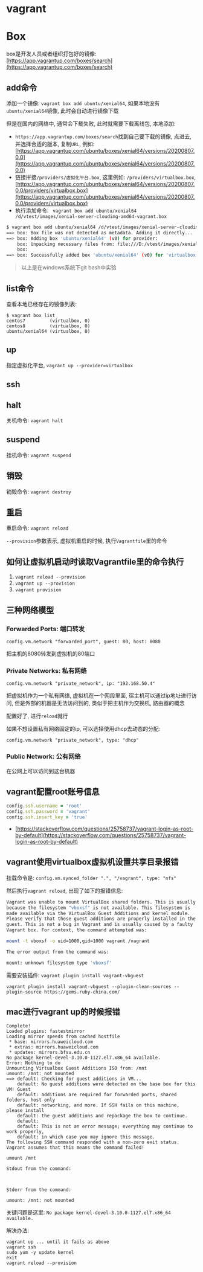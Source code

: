 # vagrant

# Box

box是开发人员或者组织打包好的镜像: [https://app.vagrantup.com/boxes/search](https://app.vagrantup.com/boxes/search)

## add命令

添加一个镜像: `vagrant box add ubuntu/xenial64`, 如果本地没有`ubuntu/xenial64`镜像, 此时会自动进行镜像下载

但是在国内的网络中, 通常会下载失败, 此时就需要下载离线包, 本地添加:

- `https://app.vagrantup.com/boxes/search`找到自己要下载的镜像, 点进去, 并选择合适的版本, 复制`URL`, 例如: [https://app.vagrantup.com/ubuntu/boxes/xenial64/versions/20200807.0.0](https://app.vagrantup.com/ubuntu/boxes/xenial64/versions/20200807.0.0)
- 链接拼接`/providers/虚拟化平台.box`, 这里例如: `/providers/virtualbox.box`, [https://app.vagrantup.com/ubuntu/boxes/xenial64/versions/20200807.0.0/providers/virtualbox.box](https://app.vagrantup.com/ubuntu/boxes/xenial64/versions/20200807.0.0/providers/virtualbox.box)
- 执行添加命令: ` vagrant box add ubuntu/xenial64 /d/vtest/images/xenial-server-cloudimg-amd64-vagrant.box`


```bash
$ vagrant box add ubuntu/xenial64 /d/vtest/images/xenial-server-cloudimg-amd64-vagrant.box
==> box: Box file was not detected as metadata. Adding it directly...
==> box: Adding box 'ubuntu/xenial64' (v0) for provider:
    box: Unpacking necessary files from: file:///D:/vtest/images/xenial-server-cloudimg-amd64-vagrant.box
    box:
==> box: Successfully added box 'ubuntu/xenial64' (v0) for 'virtualbox'!
```

> 以上是在windows系统下git bash中实验

## list命令

查看本地已经存在的镜像列表: 

```
$ vagrant box list
centos7         (virtualbox, 0)
centos8         (virtualbox, 0)
ubuntu/xenial64 (virtualbox, 0)
```

## up

指定虚拟化平台, `vagrant up --provider=virtualbox`

## ssh

## halt

关机命令: `vagrant halt`

## suspend

挂机命令: `vagrant suspend`

## 销毁

销毁命令: `vagrant destroy`

## 重启

重启命令: `vagrant reload`

`--provision`参数表示, 虚拟机重启的时候, 执行`Vagrantfile`里的命令

## 如何让虚拟机启动时读取Vagrantfile里的命令执行

1. `vagrant reload --provision`
2. `vagrant up --provision`
3. `vagrant provision`

## 三种网络模型

### Forwarded Ports: 端口转发

`config.vm.network "forwarded_port", guest: 80, host: 8080`

把主机的8080转发到虚拟机的80端口

### Private Networks: 私有网络

`config.vm.network "private_network", ip: "192.168.50.4"`

把虚拟机作为一个私有网络, 虚拟机在一个网段里面, 宿主机可以通过ip地址进行访问, 但是外部的机器是无法访问到的, 类似于把主机作为交换机, 路由器的概念

配置好了, 进行`reload`就行

如果不想设置私有网络固定的ip, 可以选择使用dhcp去动态的分配: 

`config.vm.network "private_network", type: "dhcp"`

### Public Network: 公有网络

在公网上可以访问到这台机器

## vagrant配置root账号信息

```ruby
config.ssh.username = 'root'
config.ssh.password = 'vagrant'
config.ssh.insert_key = 'true'
```

- [https://stackoverflow.com/questions/25758737/vagrant-login-as-root-by-default](https://stackoverflow.com/questions/25758737/vagrant-login-as-root-by-default)

## vagrant使用virtualbox虚拟机设置共享目录报错

挂载命令是: `config.vm.synced_folder ".", "/vagrant", type: "nfs"`

然后执行`vagrant reload`, 出现了如下的报错信息:

```bash
Vagrant was unable to mount VirtualBox shared folders. This is usually
because the filesystem "vboxsf" is not available. This filesystem is
made available via the VirtualBox Guest Additions and kernel module.
Please verify that these guest additions are properly installed in the
guest. This is not a bug in Vagrant and is usually caused by a faulty
Vagrant box. For context, the command attempted was:

mount -t vboxsf -o uid=1000,gid=1000 vagrant /vagrant

The error output from the command was:

mount: unknown filesystem type 'vboxsf'
```

需要安装插件: `vagrant plugin install vagrant-vbguest`

`vagrant plugin install vagrant-vbguest --plugin-clean-sources --plugin-source https://gems.ruby-china.com/`

## mac进行vagrant up的时候报错

```
Complete!
Loaded plugins: fastestmirror
Loading mirror speeds from cached hostfile
 * base: mirrors.huaweicloud.com
 * extras: mirrors.huaweicloud.com
 * updates: mirrors.bfsu.edu.cn
No package kernel-devel-3.10.0-1127.el7.x86_64 available.
Error: Nothing to do
Unmounting Virtualbox Guest Additions ISO from: /mnt
umount: /mnt: not mounted
==> default: Checking for guest additions in VM...
    default: No guest additions were detected on the base box for this VM! Guest
    default: additions are required for forwarded ports, shared folders, host only
    default: networking, and more. If SSH fails on this machine, please install
    default: the guest additions and repackage the box to continue.
    default:
    default: This is not an error message; everything may continue to work properly,
    default: in which case you may ignore this message.
The following SSH command responded with a non-zero exit status.
Vagrant assumes that this means the command failed!

umount /mnt

Stdout from the command:



Stderr from the command:

umount: /mnt: not mounted
```

关键问题是这里: `No package kernel-devel-3.10.0-1127.el7.x86_64 available.`

解决办法: 

```
vagrant up ... until it fails as above
vagrant ssh
sudo yum -y update kernel
exit
vagrant reload --provision
```